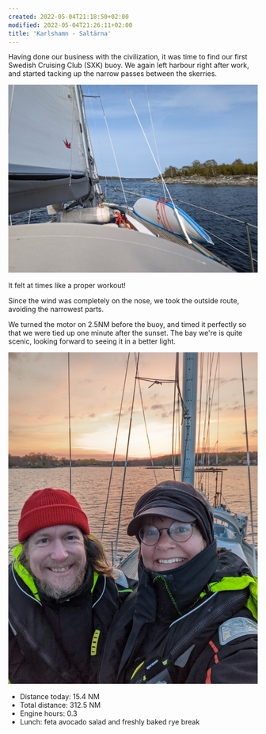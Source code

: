 ```yaml
---
created: 2022-05-04T21:18:50+02:00
modified: 2022-05-04T21:26:11+02:00
title: 'Karlshamn - Saltärna'
---
```


Having done our business with the civilization, it was time to find our first Swedish Cruising Club (SXK) buoy. We again left harbour right after work, and started tacking up the narrow passes between the skerries.

![Time to tack soon](../2022/5d9d0ecf17069397576ca46edbec525e.jpg) 

It felt at times like a proper workout!

Since the wind was completely on the nose, we took the outside route, avoiding the narrowest parts.

We turned the motor on 2.5NM before the buoy, and timed it perfectly so that we were tied up one minute after the sunset. The bay we're is quite scenic, looking forward to seeing it in a better light.

![Time for some sundowners](../2022/05b9c7a4cf037b902be5002118990bb6.jpg) 

* Distance today: 15.4 NM
* Total distance: 312.5 NM
* Engine hours: 0.3
* Lunch: feta avocado salad and freshly baked rye break

